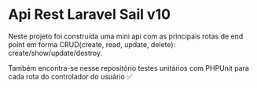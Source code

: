 
# Api Rest Laravel Sail v10

Neste projeto foi construída uma mini api com as principais rotas de end point em forma CRUD(create, read, update, delete): create/show/update/destroy.

Também encontra-se nesse repositório testes unitários com PHPUnit para cada rota do controlador do usuário :white_check_mark:
